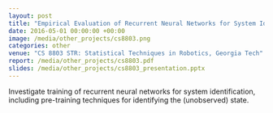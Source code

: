 ```yaml
---
layout: post
title: "Empirical Evaluation of Recurrent Neural Networks for System Identification"
date: 2016-05-01 00:00:00 +00:00
image: /media/other_projects/cs8803.png
categories: other
venue: "CS 8803 STR: Statistical Techniques in Robotics, Georgia Tech"
report: /media/other_projects/cs8803.pdf
slides: /media/other_projects/cs8803_presentation.pptx
---
```

Investigate training of recurrent neural networks for system identification, including pre-training techniques for identifying the (unobserved) state.
